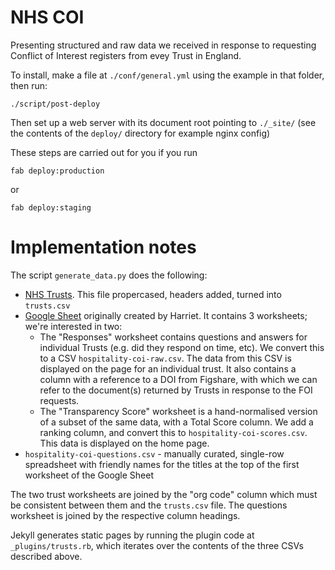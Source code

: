 NHS COI
=======

Presenting structured and raw data we received in response to
requesting Conflict of Interest registers from evey Trust in England.

To install, make a file at `./conf/general.yml` using the example in that folder, then run:

    ./script/post-deploy

Then set up a web server with its document root pointing to `./_site/`
(see the contents of the `deploy/` directory for example nginx config)

These steps are carried out for you if you run

    fab deploy:production

or

    fab deploy:staging


# Implementation notes

The script `generate_data.py` does the following:

* [NHS Trusts](https://nhsenglandfilestore.s3.amazonaws.com/ods/etr.csv). This file propercased, headers added, turned into `trusts.csv`
* [Google Sheet](https://docs.google.com/spreadsheets/d/1XYZZsRq50WsVjJfuCWNbEughXQqyiFJeW7tXGgdBv5I/) originally created by Harriet. It contains 3 worksheets; we're interested in two:
  * The "Responses" worksheet contains questions and answers for individual Trusts (e.g. did they respond on time, etc). We convert this to a CSV `hospitality-coi-raw.csv`. The data from this CSV is displayed on the page for an individual trust. It also contains a column with a reference to a DOI from Figshare, with which we can refer to the document(s) returned by Trusts in response to the FOI requests.
  * The "Transparency Score" worksheet is a hand-normalised version of a subset of the same data, with a Total Score column.  We add a ranking column, and convert this to `hospitality-coi-scores.csv`. This data is displayed on the home page.
* `hospitality-coi-questions.csv` - manually curated, single-row spreadsheet with friendly names for the titles at the top of the first worksheet of the Google Sheet

The two trust worksheets are joined by the "org code" column which must be consistent between them and the `trusts.csv` file.  The questions worksheet is joined by the respective column headings.

Jekyll generates static pages by running the plugin code at
`_plugins/trusts.rb`, which iterates over the contents of the three
CSVs described above.
